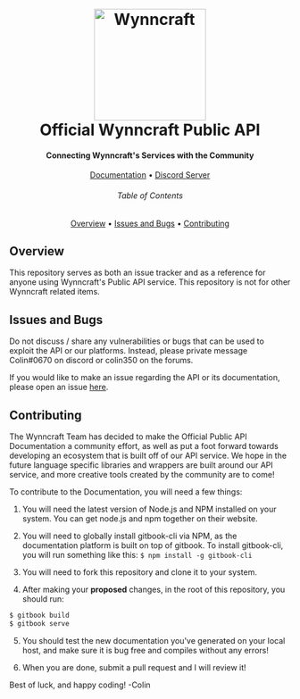 <h1 align="center">
    <br/>
    <a href="httsp:://wynncraft.com/" target="_blank">
        <img src="https://cdn.wynncraft.com/img/logo.png" width="200" alt="Wynncraft" />
    </a>
    <br/>
    Official Wynncraft Public API
    <br/>
</h1>

<h4 align="center">Connecting Wynncraft's Services with the Community</h4>

<p align="center">
    <a href="https://docs.wynncraft.com/" target="_blank">Documentation</a> •
    <a href="https://discord.gg/nUFD9xX" target="_blank">Discord Server</a>
</p>

<h6 align="center">Table of Contents</h6>
<p align="center">
    <a href="#overview">Overview</a> •
    <a href="#issues-and-bugs">Issues and Bugs</a> •
    <a href="#contributing">Contributing</a>
</p>

## Overview
This repository serves as both an issue tracker and as a reference for anyone using Wynncraft's Public API service. This repository is not for other Wynncraft related items.

## Issues and Bugs
Do not discuss / share any vulnerabilities or bugs that can be used to exploit the API or our platforms. Instead, please private message Colin#0670 on discord or colin350 on the forums. 

If you would like to make an issue regarding the API or its documentation, please open an issue [here](https://github.com/Wynncraft/WynncraftAPI/issues).

## Contributing
The Wynncraft Team has decided to make the Official Public API Documentation a community effort, as well as put a foot forward towards developing an ecosystem that is built off of our API service. We hope in the future language specific libraries and wrappers are built around our API service, and more creative tools created by the community are to come! 

To contribute to the Documentation, you will need a few things:
1. You will need the latest version of Node.js and NPM installed on your system. You can get node.js and npm together on their website.

2. You will need to globally install gitbook-cli via NPM, as the documentation platform is built on top of gitbook. To install gitbook-cli, you will run something like this: `$ npm install -g gitbook-cli`

3. You will need to fork this repository and clone it to your system.

4. After making your __proposed__ changes, in the root of this repository, you should run:
```bash
$ gitbook build
$ gitbook serve
```

5. You should test the new documentation you've generated on your local host, and make sure it is bug free and compiles without any errors!

6. When you are done, submit a pull request and I will review it!


Best of luck, and happy coding!
-Colin
